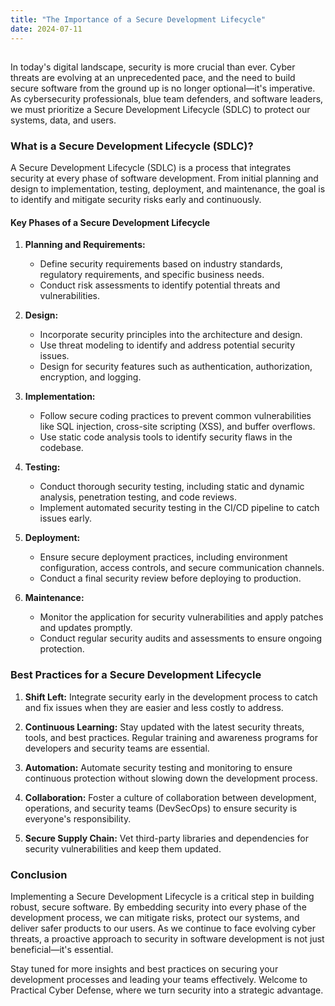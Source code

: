 ```yaml
---
title: "The Importance of a Secure Development Lifecycle"
date: 2024-07-11
---
```


##

In today's digital landscape, security is more crucial than ever. Cyber threats are evolving at an unprecedented pace, and the need to build secure software from the ground up is no longer optional—it's imperative. As cybersecurity professionals, blue team defenders, and software leaders, we must prioritize a Secure Development Lifecycle (SDLC) to protect our systems, data, and users.

### What is a Secure Development Lifecycle (SDLC)?

A Secure Development Lifecycle (SDLC) is a process that integrates security at every phase of software development. From initial planning and design to implementation, testing, deployment, and maintenance, the goal is to identify and mitigate security risks early and continuously.

#### Key Phases of a Secure Development Lifecycle

1. **Planning and Requirements:**
   - Define security requirements based on industry standards, regulatory requirements, and specific business needs.
   - Conduct risk assessments to identify potential threats and vulnerabilities.

2. **Design:**
   - Incorporate security principles into the architecture and design.
   - Use threat modeling to identify and address potential security issues.
   - Design for security features such as authentication, authorization, encryption, and logging.

3. **Implementation:**
   - Follow secure coding practices to prevent common vulnerabilities like SQL injection, cross-site scripting (XSS), and buffer overflows.
   - Use static code analysis tools to identify security flaws in the codebase.

4. **Testing:**
   - Conduct thorough security testing, including static and dynamic analysis, penetration testing, and code reviews.
   - Implement automated security testing in the CI/CD pipeline to catch issues early.

5. **Deployment:**
   - Ensure secure deployment practices, including environment configuration, access controls, and secure communication channels.
   - Conduct a final security review before deploying to production.

6. **Maintenance:**
   - Monitor the application for security vulnerabilities and apply patches and updates promptly.
   - Conduct regular security audits and assessments to ensure ongoing protection.

### Best Practices for a Secure Development Lifecycle

1. **Shift Left:** Integrate security early in the development process to catch and fix issues when they are easier and less costly to address.

2. **Continuous Learning:** Stay updated with the latest security threats, tools, and best practices. Regular training and awareness programs for developers and security teams are essential.

3. **Automation:** Automate security testing and monitoring to ensure continuous protection without slowing down the development process.

4. **Collaboration:** Foster a culture of collaboration between development, operations, and security teams (DevSecOps) to ensure security is everyone's responsibility.

5. **Secure Supply Chain:** Vet third-party libraries and dependencies for security vulnerabilities and keep them updated.

### Conclusion

Implementing a Secure Development Lifecycle is a critical step in building robust, secure software. By embedding security into every phase of the development process, we can mitigate risks, protect our systems, and deliver safer products to our users. As we continue to face evolving cyber threats, a proactive approach to security in software development is not just beneficial—it's essential.

Stay tuned for more insights and best practices on securing your development processes and leading your teams effectively. Welcome to Practical Cyber Defense, where we turn security into a strategic advantage.
